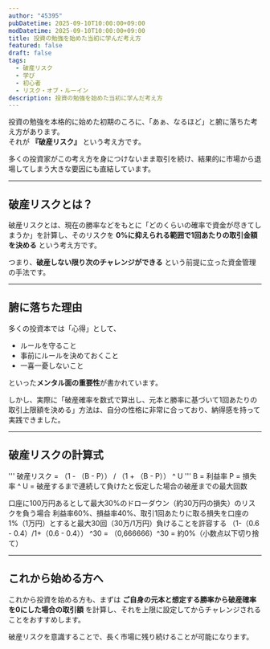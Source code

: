 ```yaml
---
author: "45395"
pubDatetime: 2025-09-10T10:00:00+09:00
modDatetime: 2025-09-10T10:00:00+09:00
title: 投資の勉強を始めた当初に学んだ考え方
featured: false
draft: false
tags:
  - 破産リスク
  - 学び
  - 初心者
  - リスク・オブ・ルーイン
description: 投資の勉強を始めた当初に学んだ考え方
---
```


投資の勉強を本格的に始めた初期のころに、「あぁ、なるほど」と腑に落ちた考え方があります。  
それが **『破産リスク』** という考え方です。

多くの投資家がこの考え方を身につけないまま取引を続け、結果的に市場から退場してしまう大きな要因にも直結しています。

---

## 破産リスクとは？

破産リスクとは、現在の勝率などをもとに「どのくらいの確率で資金が尽きてしまうか」を計算し、そのリスクを **0%に抑えられる範囲で1回あたりの取引金額を決める** という考え方です。  

つまり、**破産しない限り次のチャレンジができる** という前提に立った資金管理の手法です。

---

## 腑に落ちた理由

多くの投資本では「心得」として、

- ルールを守ること  
- 事前にルールを決めておくこと  
- 一喜一憂しないこと  

といった**メンタル面の重要性**が書かれています。  

しかし、実際に「破産確率を数式で算出し、元本と勝率に基づいて1回あたりの取引上限額を決める」方法は、自分の性格に非常に合っており、納得感を持って実践できました。

---

## 破産リスクの計算式
'''
破産リスク = （1 - （B - P）） / （1 + （B - P）） ^ U
'''
B = 利益率
P = 損失率
^ U = 破産するまで連続して負けたと仮定した場合の破産までの最大回数

口座に100万円あるとして最大30%のドローダウン（約30万円の損失）のリスクを負う場合
利益率60%、損益率40%、取引1回あたりに取る損失を口座の1%（1万円）とすると最大30回（30万/1万円）負けることを許容する
（1-（0.6 - 0.4）/1+（0.6 - 0.4）） ^30 = （0,666666）^30 = 約0%（小数点以下切り捨て）

---

## これから始める方へ

これから投資を始める方も、まずは **ご自身の元本と想定する勝率から破産確率を0にした場合の取引額** を計算し、それを上限に設定してからチャレンジされることをおすすめします。  

破産リスクを意識することで、長く市場に残り続けることが可能になります。

